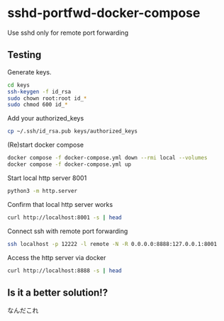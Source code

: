 # sshd-portfwd-docker-compose

Use sshd only for remote port forwarding

## Testing

Generate keys.

```bash
cd keys
ssh-keygen -f id_rsa
sudo chown root:root id_*
sudo chmod 600 id_*
```

Add your authorized_keys

```bash
cp ~/.ssh/id_rsa.pub keys/authorized_keys
```

(Re)start docker compose

```bash
docker compose -f docker-compose.yml down --rmi local --volumes
docker compose -f docker-compose.yml up
```

Start local http server 8001

```bash
python3 -m http.server
```

Confirm that local http server works

```bash
curl http://localhost:8001 -s | head
```

Connect ssh with remote port forwarding

```bash
ssh localhost -p 12222 -l remote -N -R 0.0.0.0:8888:127.0.0.1:8001
```

Access the http server via docker

```bash
curl http://localhost:8888 -s | head
```

## Is it a better solution!?

なんだこれ

